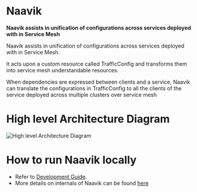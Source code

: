 # Naavik

[//]: # (usage)

**Naavik assists in unification of configurations across services deployed with in Service Mesh**

Naavik assists in unification of configurations across services deployed with in Service Mesh. 

It acts upon a custom resource called TrafficConfig and transforms them into service mesh understandable resources.

When dependencies are expressed between clients and a service, Naavik can translate the configurations in 
TrafficConfig to all the clients of the service deployed across multiple clusters over service mesh

# High level Architecture Diagram

![High level Architecture Diagram](./docs/images/architecture_diagram.png)

# How to run Naavik locally
- Refer to [Development Guide](./docs/DEVELOPER.MD).
- More details on internals of Naavik can be found [here](./docs/)

